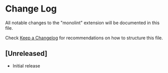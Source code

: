# Change Log

All notable changes to the "monolint" extension will be documented in this file.

Check [Keep a Changelog](http://keepachangelog.com/) for recommendations on how to structure this file.

## [Unreleased]

- Initial release

